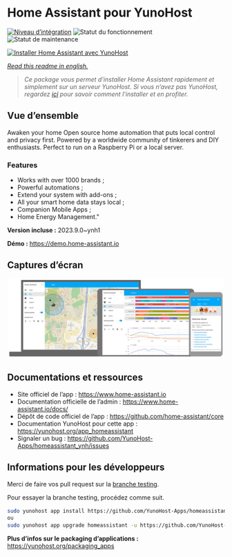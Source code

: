 <!--
N.B.: This README was automatically generated by https://github.com/YunoHost/apps/tree/master/tools/README-generator
It shall NOT be edited by hand.
-->

# Home Assistant pour YunoHost

[![Niveau d’intégration](https://dash.yunohost.org/integration/homeassistant.svg)](https://dash.yunohost.org/appci/app/homeassistant) ![Statut du fonctionnement](https://ci-apps.yunohost.org/ci/badges/homeassistant.status.svg) ![Statut de maintenance](https://ci-apps.yunohost.org/ci/badges/homeassistant.maintain.svg)

[![Installer Home Assistant avec YunoHost](https://install-app.yunohost.org/install-with-yunohost.svg)](https://install-app.yunohost.org/?app=homeassistant)

*[Read this readme in english.](./README.md)*

> *Ce package vous permet d’installer Home Assistant rapidement et simplement sur un serveur YunoHost.
Si vous n’avez pas YunoHost, regardez [ici](https://yunohost.org/#/install) pour savoir comment l’installer et en profiter.*

## Vue d’ensemble

Awaken your home
Open source home automation that puts local control and privacy first. Powered by a worldwide community of tinkerers and DIY enthusiasts. Perfect to run on a Raspberry Pi or a local server. 

### Features

- Works with over 1000 brands ;
- Powerful automations ;
- Extend your system with add-ons ;
- All your smart home data stays local ;
- Companion Mobile Apps ;
- Home Energy Management." 


**Version incluse :** 2023.9.0~ynh1

**Démo :** https://demo.home-assistant.io

## Captures d’écran

![Capture d’écran de Home Assistant](./doc/screenshots/screenshot1.png)

## Documentations et ressources

* Site officiel de l’app : <https://www.home-assistant.io>
* Documentation officielle de l’admin : <https://www.home-assistant.io/docs/>
* Dépôt de code officiel de l’app : <https://github.com/home-assistant/core>
* Documentation YunoHost pour cette app : <https://yunohost.org/app_homeassistant>
* Signaler un bug : <https://github.com/YunoHost-Apps/homeassistant_ynh/issues>

## Informations pour les développeurs

Merci de faire vos pull request sur la [branche testing](https://github.com/YunoHost-Apps/homeassistant_ynh/tree/testing).

Pour essayer la branche testing, procédez comme suit.

``` bash
sudo yunohost app install https://github.com/YunoHost-Apps/homeassistant_ynh/tree/testing --debug
ou
sudo yunohost app upgrade homeassistant -u https://github.com/YunoHost-Apps/homeassistant_ynh/tree/testing --debug
```

**Plus d’infos sur le packaging d’applications :** <https://yunohost.org/packaging_apps>